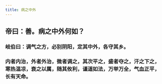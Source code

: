 ```yaml
---
title: 病之中外
---
```


## 帝曰：善。病之中外何如？
### 岐伯曰：调气之方，必别阴阳，定其中外，各守其乡。
### 内者内治，外者外治，微者调之，其次平之，盛者夺之，汗之下之，寒热温凉，衰之以属，随其攸利，谨道如法，万举万全，气血正平，长有天命。

